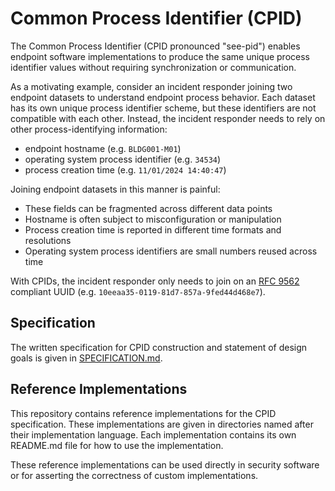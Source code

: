 # Common Process Identifier (CPID)

The Common Process Identifier (CPID pronounced "see-pid") enables endpoint software implementations to produce the same unique process identifier values without requiring synchronization or communication.

As a motivating example, consider an incident responder joining two endpoint datasets to understand endpoint process behavior.
Each dataset has its own unique process identifier scheme, but these identifiers are not compatible with each other.
Instead, the incident responder needs to rely on other process-identifying information:
- endpoint hostname (e.g. `BLDG001-M01`)
- operating system process identifier (e.g. `34534`)
- process creation time (e.g. `11/01/2024 14:40:47`)

Joining endpoint datasets in this manner is painful:
- These fields can be fragmented across different data points
- Hostname is often subject to misconfiguration or manipulation
- Process creation time is reported in different time formats and resolutions
- Operating system process identifiers are small numbers reused across time

With CPIDs, the incident responder only needs to join on an [RFC 9562](https://datatracker.ietf.org/doc/html/rfc9562) compliant UUID (e.g. `10eeaa35-0119-81d7-857a-9fed44d468e7`).  

## Specification

The written specification for CPID construction and statement of design goals is given in [SPECIFICATION.md](SPECIFICATION.md).

## Reference Implementations

This repository contains reference implementations for the CPID specification.
These implementations are given in directories named after their implementation language.
Each implementation contains its own README.md file for how to use the implementation.

These reference implementations can be used directly in security software or for asserting the correctness of custom implementations.
